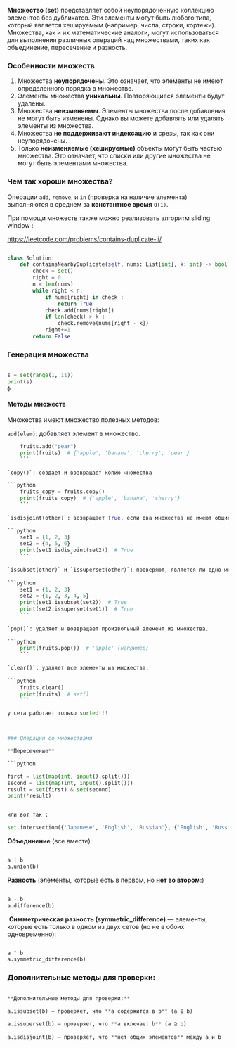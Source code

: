 
**Множество (set)** представляет собой неупорядоченную коллекцию элементов без дубликатов. Эти элементы могут быть любого типа, который является хешируемым (например, числа, строки, кортежи). Множества, как и их математические аналоги, могут использоваться для выполнения различных операций над множествами, таких как объединение, пересечение и разность.


### Особенности множеств

1. Множества **неупорядочены**. Это означает, что элементы не имеют определенного порядка в множестве.
2. Элементы множества **уникальны**. Повторяющиеся элементы будут удалены.
3. Множества **неизменяемы**. Элементы множества после добавления не могут быть изменены. Однако вы можете добавлять или удалять элементы из множества.
4. Множества **не поддерживают индексацию** и срезы, так как они неупорядочены.
5. Только **неизменяемые (хешируемые)** объекты могут быть частью множества. Это означает, что списки или другие множества не могут быть элементами множества.


### Чем так хороши множества?  

Операции `add`, `remove`, и `in` (проверка на наличие элемента) выполняются в среднем за **константное время** `O(1)`.

При помощи множеств также можно реализовать алгоритм sliding window : 

https://leetcode.com/problems/contains-duplicate-ii/

```python

class Solution:
    def containsNearbyDuplicate(self, nums: List[int], k: int) -> bool:
        check = set()
        right = 0
        n = len(nums)
        while right < n:
            if nums[right] in check : 
                return True 
            check.add(nums[right])
            if len(check) > k : 
                check.remove(nums[right - k])
            right+=1
        return False 


```

### Генерация множества 

```python

s = set(range(1, 11))
print(s)
ф
```

#### Методы множеств

Множества имеют множество полезных методов:

`add(elem)`: добавляет элемент в множество.

```python
    fruits.add("pear")
    print(fruits)  # {'apple', 'banana', 'cherry', 'pear'}
    ```
    
`copy()`: создает и возвращает копию множества

```python
    fruits_copy = fruits.copy()
    print(fruits_copy)  # {'apple', 'banana', 'cherry'}
    ```
    
`isdisjoint(other)`: возвращает True, если два множества не имеют общих элементов.

```python
    set1 = {1, 2, 3}
    set2 = {4, 5, 6}
    print(set1.isdisjoint(set2))  # True
    ```
    
`issubset(other)` и `issuperset(other)`: проверяют, является ли одно множество подмножеством или надмножеством другого.
    
```python
    set1 = {1, 2, 3}
    set2 = {1, 2, 3, 4, 5}
    print(set1.issubset(set2))  # True
    print(set2.issuperset(set1))  # True
    ```
    
`pop()`: удаляет и возвращает произвольный элемент из множества.
    
```python
    print(fruits.pop())  # 'apple' (например)
    ```
    
`clear()`: удаляет все элементы из множества.
    
```python
    fruits.clear()
    print(fruits)  # set()
    ```

у сета работает только sorted!!!



### Операции со множествами

**Пересечение** 

```python

first = list(map(int, input().split()))
second = list(map(int, input().split()))
result = set(first) & set(second)
print(*result)


или вот так : 

set.intersection({'Japanese', 'English', 'Russian'}, {'English', 'Russian'}, {'English'})

```

**Объединение** (все вместе)

```python

a | b
a.union(b)

```

**Разность** (элементы, которые есть в первом, но **нет во втором**:)

```python 

a - b
a.difference(b)

```


 **Симметрическая разность (symmetric_difference)** — элементы, которые есть только в одном из двух сетов (но не в обоих одновременно):

```python

a ^ b
a.symmetric_difference(b)

```



### **Дополнительные методы для проверки:**

```python

**Дополнительные методы для проверки:**

a.issubset(b) — проверяет, что **a содержится в b** (a ⊆ b)
    
a.issuperset(b) — проверяет, что **a включает b** (a ⊇ b)
    
a.isdisjoint(b) — проверяет, что **нет общих элементов** между a и b

```


